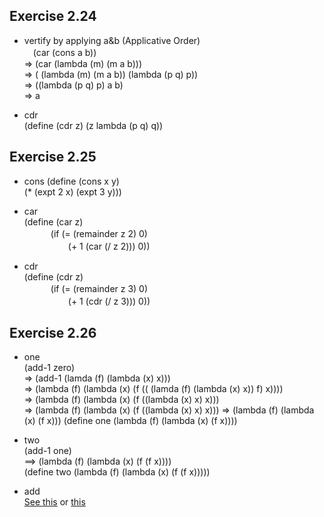 ## Exercise 2.24
- vertify by applying a&b (Applicative Order)    
　(car (cons a b))  
=> (car (lambda (m) (m a b)))  
=> ( (lambda (m) (m a b)) (lambda (p q) p))  
=> ((lambda (p q) p) a b)  
=> a

- cdr  
(define (cdr z) (z lambda (p q) q))  

## Exercise 2.25
- cons
(define (cons x y)  
(* (expt 2 x) (expt 3 y)))  

- car  
(define (car z)  
　　　(if (= (remainder z 2) 0)   
　　　　　(+ 1 (car (/ z 2))) 0))

- cdr  
(define (cdr z)  
　　　(if (= (remainder z 3) 0)   
　　　　　(+ 1 (cdr (/ z 3))) 0))  
     
## Exercise 2.26
- one  
(add-1 zero)  
=> (add-1 (lamda (f) (lambda (x) x)))  
=> (lambda (f) (lambda (x) (f (( (lamda (f) (lambda (x) x)) f) x))))  
=> (lambda (f) (lambda (x) (f ((lambda (x) x) x)))  
=> (lambda (f) (lambda (x) (f ((lambda (x) x) x)))
=> (lambda (f) (lambda (x) (f x)))
(define one (lambda (f) (lambda (x) (f x))))

- two  
(add-1 one)  
==> (lambda (f) (lambda (x) (f (f x))))  
(define two (lambda (f) (lambda (x) (f (f x)))))  

- add  
[See this](http://sicp.readthedocs.io/en/latest/chp2/6.html) or [this](http://community.schemewiki.org/?sicp-ex-2.6)
